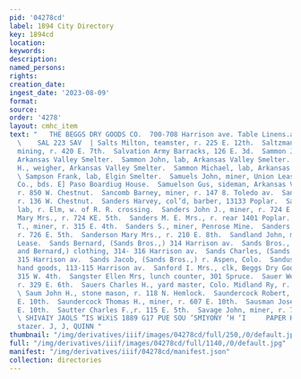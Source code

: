 ```yaml
---
pid: '04278cd'
label: 1894 City Directory
key: 1894cd
location: 
keywords: 
description: 
named_persons: 
rights: 
creation_date: 
ingest_date: '2023-08-09'
format: 
source: 
order: '4278'
layout: cmhc_item
text: "   THE BEGGS DRY GOODS CO.  700-708 Harrison ave. Table Linens.and Napkins
  \    SAL 223 SAV  | Salts Milton, teamster, r. 225 E. 12th.  Saltzman Abner C.,
  mining, r. 420 E. 7th.  Salvation Army Barracks, 126 E. 3d.  Sammon James A., lab,
  Arkansas Valley Smelter.  Sammon John, lab, Arkansas Valley Smelter.  Sammon J.
  H., weigher, Arkansas Valley Smelter.  Sammon Michael, lab, Arkansas Valley Smelter.
  \ Sampson Frank, lab, Elgin Smelter.  Samuels John, miner, Union Leasing and Mining
  Co., bds. E] Paso Boardiug House.  Samuelson Gus, sideman, Arkansas Valley Smelter,
  r. 850 W. Chestnut.  Sancomb Barney, miner, r. 147 8. Toledo av.  Sandell Ed. C.,
  r. 136 W. Chestnut.  Sanders Harvey, col’d, barber, 13133 Poplar.  Sanders John,
  lab, r. Elm, w. of R. R. crossing.  Sanders John J., miner, r. 724 E. 5th.  Sanders
  Mary Mrs., r. 724 KE. 5th.  Sanders M. E. Mrs., r. rear 1401 Poplar.  Sanders Samuel
  T., miner, r. 315 E. 4th.  Sanders S., miner, Penrose Mine.  Sanders William, miner,
  r. 726 E. 5th.  Sanderson Mary Mrs., r. 210 E. 8th.  Sandland John, miner, Marian
  Lease.  Sands Bernard, (Sands Bros.,) 314 Harrison av.  Sands Bros., (Charles, Jacob
  and Bernard,) clothing, 314- 316 Harrison av.  Sands Charles, (Sands Bros.,) r.
  315 Harrison av.  Sands Jacob, (Sands Bros.,) r. Aspen, Colo.  Sandusky J. S., second
  hand goods, 113-115 Harrison av.  Sanford I. Mrs., clk, Beggs Dry Goods Co., r.
  315 W. 4th.  Sangster Ellen Mrs, lunch counter, 301 Spruce.  Sauer Werner, carpenter,
  r. 329 E. 6th.  Sauers Charles H., yard master, Colo. Midland Ry, r. 228 W. 4th.
  \ Saum John H., stone mason, r. 118 N. Hemlock.  Saundercock Robert, miner, r. 607
  E. 10th.  Saundercock Thomas H., miner, r. 607 E. 10th.  Sausman Joseph, r. 117
  E. 10th.  Sautter Charles F.,r. 115 E. 5th.  Savage John, miner, r. 714 E. 4th.
  \ SHIVAIY JAOLS “IS WiXiS 1889 G17 PUE SOU ‘SMIYONY ‘H ‘I     PAPER HANGING, wernt
  stazer. J, J, QUINN "
thumbnail: "/img/derivatives/iiif/images/04278cd/full/250,/0/default.jpg"
full: "/img/derivatives/iiif/images/04278cd/full/1140,/0/default.jpg"
manifest: "/img/derivatives/iiif/04278cd/manifest.json"
collection: directories
---
```

